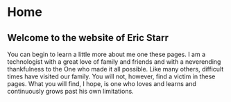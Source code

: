 # Home

## Welcome to the website of Eric Starr

You can begin to learn a little more about me one these pages.  I am a technologist with a great love of family and friends and with a neverending thankfulness to the One who made it all possible.  Like many others, difficult times have visited our family.  You will not, however, find a victim in these pages.  What you will find, I hope, is one who loves and learns and continuously grows past his own limitations.
